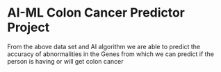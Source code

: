 # AI-ML Colon Cancer Predictor Project


From the above data set and AI algorithm we are able to predict the accuracy of abnormalities in the Genes from which we can predict if the person is having or will get colon cancer

